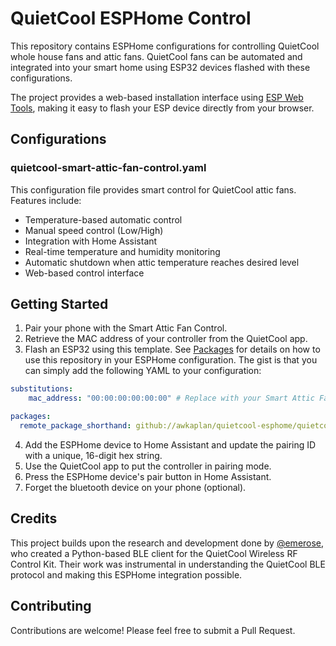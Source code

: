 # QuietCool ESPHome Control

This repository contains ESPHome configurations for controlling QuietCool whole house fans and attic fans. QuietCool fans can be automated and integrated into your smart home using ESP32 devices flashed with these configurations.

The project provides a web-based installation interface using [ESP Web Tools](https://esphome.github.io/esp-web-tools/), making it easy to flash your ESP device directly from your browser.

## Configurations

### quietcool-smart-attic-fan-control.yaml

This configuration file provides smart control for QuietCool attic fans. Features include:

- Temperature-based automatic control
- Manual speed control (Low/High)
- Integration with Home Assistant
- Real-time temperature and humidity monitoring
- Automatic shutdown when attic temperature reaches desired level
- Web-based control interface

## Getting Started

1.  Pair your phone with the Smart Attic Fan Control.
2.  Retrieve the MAC address of your controller from the QuietCool app.
3.  Flash an ESP32 using this template.  See [Packages](https://next.esphome.io/components/packages) for details on how to use this repository in your ESPHome configuration.  The gist is that you can simply add the following YAML to your configuration:

``` yaml
substitutions:
    mac_address: "00:00:00:00:00:00" # Replace with your Smart Attic Fan Control's MAC address

packages:
  remote_package_shorthand: github://awkaplan/quietcool-esphome/quietcool-smart-attic-fan-control.yaml@main
```

4.  Add the ESPHome device to Home Assistant and update the pairing ID with a unique, 16-digit hex string.
5.  Use the QuietCool app to put the controller in pairing mode.
6.  Press the ESPHome device's pair button in Home Assistant.
7.  Forget the bluetooth device on your phone (optional).

## Credits

This project builds upon the research and development done by [@emerose](https://github.com/emerose/quietcool), who created a Python-based BLE client for the QuietCool Wireless RF Control Kit. Their work was instrumental in understanding the QuietCool BLE protocol and making this ESPHome integration possible.

## Contributing

Contributions are welcome! Please feel free to submit a Pull Request.
